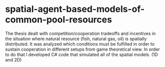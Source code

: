 # spatial-agent-based-models-of-common-pool-resources

The thesis dealt with competition/cooperation tradeoffs and incentives in the situation where natural resource (fish, natural gas, oil) is spatially distributed. It was analyzed which conditions must be fulfilled in order to sustain cooperation in different setups from game theoretical view. In order to do that I developed C# code that simulated all of the spatial models. (1D and 2D)
